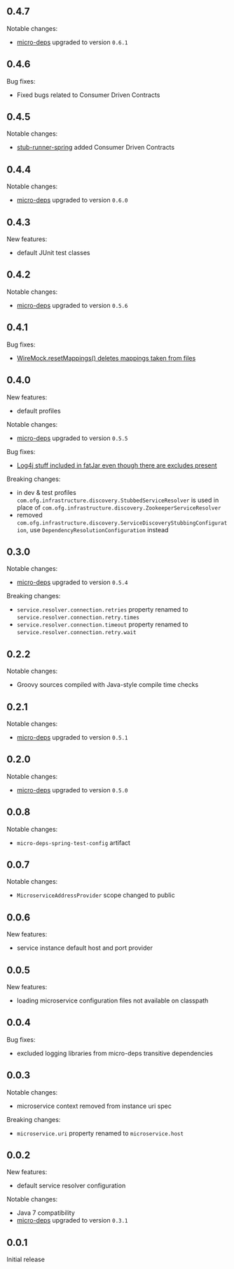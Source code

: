 0.4.7
------
Notable changes:
* [micro-deps](https://github.com/4finance/micro-deps) upgraded to version `0.6.1`

0.4.6
------
Bug fixes:
* Fixed bugs related to Consumer Driven Contracts

0.4.5
------
Notable changes:
* [stub-runner-spring](https://github.com/4finance/stub-runner-spring) added Consumer Driven Contracts

0.4.4
------
Notable changes:
* [micro-deps](https://github.com/4finance/micro-deps) upgraded to version `0.6.0`

0.4.3
-----
New features:
* default JUnit test classes

0.4.2
------
Notable changes:
* [micro-deps](https://github.com/4finance/micro-deps) upgraded to version `0.5.6`

0.4.1
------
Bug fixes:
* [WireMock.resetMappings() deletes mappings taken from files](https://github.com/4finance/micro-deps-spring-config/issues/3)

0.4.0
-----
New features:
* default profiles

Notable changes:
* [micro-deps](https://github.com/4finance/micro-deps) upgraded to version `0.5.5`

Bug fixes:
* [Log4j stuff included in fatJar even though there are excludes present](https://github.com/4finance/micro-deps-spring-config/issues/1)

Breaking changes:
* in dev & test profiles `com.ofg.infrastructure.discovery.StubbedServiceResolver` is used in place of `com.ofg.infrastructure.discovery.ZookeeperServiceResolver`
* removed `com.ofg.infrastructure.discovery.ServiceDiscoveryStubbingConfiguration`, use `DependencyResolutionConfiguration` instead

0.3.0
-----
Notable changes:
* [micro-deps](https://github.com/4finance/micro-deps) upgraded to version `0.5.4`

Breaking changes:
* `service.resolver.connection.retries` property renamed to `service.resolver.connection.retry.times`
* `service.resolver.connection.timeout` property renamed to `service.resolver.connection.retry.wait`

0.2.2
-----
Notable changes:
* Groovy sources compiled with Java-style compile time checks 

0.2.1
-----
Notable changes:
* [micro-deps](https://github.com/4finance/micro-deps) upgraded to version `0.5.1`

0.2.0
-----
Notable changes:
* [micro-deps](https://github.com/4finance/micro-deps) upgraded to version `0.5.0`

0.0.8
-----
Notable changes:
* `micro-deps-spring-test-config` artifact 

0.0.7
-----
Notable changes:
* `MicroserviceAddressProvider` scope changed to public

0.0.6
-----
New features:
* service instance default host and port provider

0.0.5
-----
New features:
* loading microservice configuration files not available on classpath

0.0.4
-----
Bug fixes:
* excluded logging libraries from micro-deps transitive dependencies

0.0.3
-----
Notable changes:
* microservice context removed from instance uri spec

Breaking changes:
* `microservice.uri` property renamed to `microservice.host`

0.0.2
-----
New features:
* default service resolver configuration

Notable changes:
* Java 7 compatibility
* [micro-deps](https://github.com/4finance/micro-deps) upgraded to version `0.3.1`

0.0.1
-----
Initial release